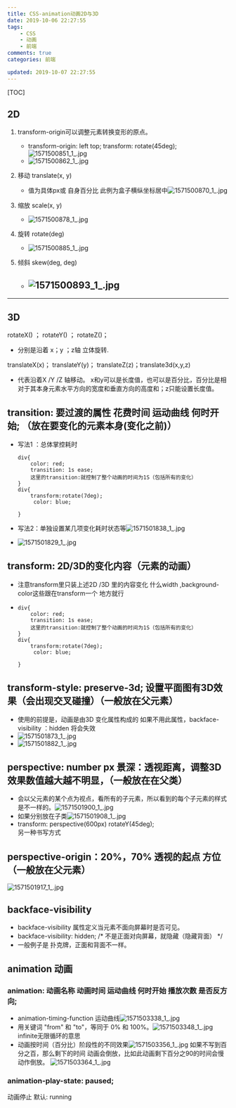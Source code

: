 ```yaml
---
title: CSS-animation动画2D与3D
date: 2019-10-06 22:27:55
tags:
    - CSS
    - 动画
    - 前端
comments: true
categories: 前端

updated: 2019-10-07 22:27:55
---
```






[TOC]



## 2D

1. transform-origin可以调整元素转换变形的原点。

   - transform-origin: left top;
     transform: rotate(45deg);
     ![1571500851_1_.jpg](https://i.loli.net/2019/10/20/GxU9ruhHsl7Z3LD.png)
   - ![1571500862_1_.jpg](https://i.loli.net/2019/10/20/unWwrKasGxplCI4.png)

2. 移动 translate(x, y) 

   - 值为具体px或  自身百分比 此例为盒子横纵坐标居中![1571500870_1_.jpg](https://i.loli.net/2019/10/20/3obyR7EGVrJWOv2.png)
     

3. 缩放 scale(x, y)

   - ![1571500878_1_.jpg](https://i.loli.net/2019/10/20/F6YEipfs5qXJkdV.png)

4. 旋转 rotate(deg) 

   - ![1571500885_1_.jpg](https://i.loli.net/2019/10/20/leO5EhAo9Xp43WS.png)

5. 倾斜 skew(deg, deg)

   - ![1571500893_1_.jpg](https://i.loli.net/2019/10/20/Ir5hETJAoz1GmfS.png)
     ---





---



## 3D

 rotateX()  ； rotateY() ； rotateZ()；

- 分别是沿着 x；y ；z轴 立体旋转.

 translateX(x)；  translateY(y)； translateZ(z)；translate3d(x,y,z)

- 代表沿着X /Y /Z 轴移动。
  x和y可以是长度值，也可以是百分比，百分比是相对于其本身元素水平方向的宽度和垂直方向的高度和；z只能设置长度值。

## 

## transition: 要过渡的属性 花费时间 运动曲线 何时开始; （放在要变化的元素本身(变化之前)）

- 写法1 ：总体掌控耗时

  ```
  div{
      color: red;
      transition: 1s ease;
      这里的transition:就控制了整个动画的时间为1S（包括所有的变化）
  }
  div{
      transform:rotate(7deg);
       color: blue;
  
  }
  ```

  

- 写法2：单独设置某几项变化耗时状态等![1571501838_1_.jpg](https://i.loli.net/2019/10/20/POxB8SZnal6G3IH.png)

- ![1571501829_1_.jpg](https://i.loli.net/2019/10/20/BLASdRWMDl6YGUZ.png)

## transform: 2D/3D的变化内容（元素的动画）

- 注意transform里只装上述2D /3D 里的内容变化  什么width ,background-color这些跟在transform一个 地方就行

- ```
  div{
      color: red;
      transition: 1s ease;
      这里的transition:就控制了整个动画的时间为1S（包括所有的变化）
  }
  div{
      transform:rotate(7deg);
       color: blue;
  
  }
  ```

## transform-style: preserve-3d;  设置平面图有3D效果（会出现交叉碰撞）（一般放在父元素）

- 使用的前提是，动画是由3D 变化属性构成的
  如果不用此属性，backface-visibility ：hidden 将会失效
- ![1571501873_1_.jpg](https://i.loli.net/2019/10/20/IPSv4HGjqge3WZ1.png)
- ![1571501882_1_.jpg](https://i.loli.net/2019/10/20/fQdXsH1Rx8SFMgJ.png)

## perspective: number px  景深：透视距离，调整3D效果数值越大越不明显，（一般放在在父类） 

- 会以父元素的某个点为视点，看所有的子元素，所以看到的每个子元素的样式是不一样的。![1571501900_1_.jpg](https://i.loli.net/2019/10/20/xOszR8r5em4g2ki.png)
- 如果分别放在子类![1571501908_1_.jpg](https://i.loli.net/2019/10/20/kOqosQNUwFcTWtp.png)
- transform: perspective(600px) rotateY(45deg);   
  另一种书写方式 

## perspective-origin：20%，70% 透视的起点 方位 （一般放在父元素）

![1571501917_1_.jpg](https://i.loli.net/2019/10/20/4vjtGdsBroNqfUP.png)



## backface-visibility 

- backface-visibility 属性定义当元素不面向屏幕时是否可见。
- backface-visibility: hidden; /* 不是正面对向屏幕，就隐藏（隐藏背面） */
- 一般例子是 扑克牌，正面和背面不一样。



## animation 动画 

### animation: 动画名称 动画时间 运动曲线 何时开始 播放次数 是否反方向;

- animation-timing-function 运动曲线![1571503338_1_.jpg](https://i.loli.net/2019/10/20/NlxUwQgDecZFTXd.png)
- 用关键词 "from" 和 "to"，等同于 0% 和 100%。![1571503348_1_.jpg](https://i.loli.net/2019/10/20/i5Ar3ZOJ7hYCFbD.png)
  infinite无限循环的意思
- 动画按时间（百分比）阶段性的不同效果![1571503356_1_.jpg](https://i.loli.net/2019/10/20/hjMf5Gm7wCluNId.png)
  如果不写到百分之百，那么剩下的时间 动画会倒放，比如此动画剩下百分之90的时间会慢动作倒放。
  ![1571503364_1_.jpg](https://i.loli.net/2019/10/20/9GjUJStPqMXAFmb.png)

### animation-play-state: paused; 

动画停止 默认: running

